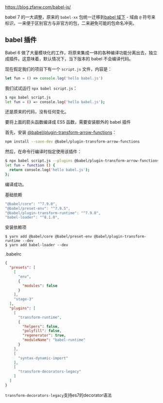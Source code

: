 https://blog.zfanw.com/babel-js/



babel 7 的一大调整，原来的 `babel-xx` 包统一迁移到[babel 域下](https://docs.npmjs.com/misc/scope) - 域由 `@` 符号来标识，一来便于区别官方与非官方的包，二来避免可能的包命名冲突。



## babel 插件

Babel 6 做了大量模块化的工作，将原来集成一体的各种编译功能分离出去，独立成插件。这意味着，默认情况下，当下版本的 babel 不会编译代码。

现在假定我们的项目下有一个 `script.js` 文件，内容是：

```js
let fun = () => console.log('hello babel.js')
```

我们试试运行 `npx babel script.js`：

```bash
$ npx babel script.js
let fun = () => console.log('hello babel.js');
```

还是原来的代码，没有任何变化。

要将上面的箭头函数编译成 ES5 函数，需要安装额外的 babel 插件

首先，安装 [@babel/plugin-transform-arrow-functions](https://github.com/babel/babel/tree/master/packages/babel-plugin-transform-arrow-functions)：

```bash
npm install --save-dev @babel/plugin-transform-arrow-functions
```

然后，在命令行编译时指定使用该插件：

```bash
$ npx babel script.js --plugins @babel/plugin-transform-arrow-functions
let fun = function () {
  return console.log('hello babel.js');
};
```



编译成功。

基础依赖

```js
"@babel/core": "^7.9.0",
"@babel/preset-env": "^7.9.5",
"@babel/plugin-transform-runtime": "^7.9.0",
"babel-loader": "^8.1.0",

```



安装依赖项

```shell
$ yarn add @babel/core @babel/preset-env @babel/plugin-transform-runtime --dev
$ yarn add babel-loader --dev
```



.babelrc

```json
{
  "presets": [
    [
      "env",
      {
        "modules": false
      }
    ],
    "stage-3"
  ],
  "plugins": [
    [
      "transform-runtime",
      {
        "helpers": false,
        "polyfill": false,
        "regenerator": true,
        "moduleName": "babel-runtime"
      }
    ],
    [
      "syntax-dynamic-import"
    ],
    [
      "transform-decorators-legacy"
    ]
  ]
}
```

`transform-decorators-legacy`支持es7的decorator语法